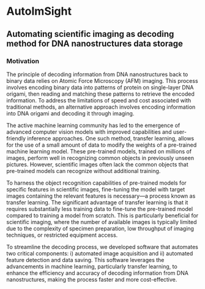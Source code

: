 # AutoImSight

## Automating scientific imaging as decoding method for DNA nanostructures data storage 

 

### Motivation 

The principle of decoding information from DNA nanostructures back to binary data relies on Atomic Force Microscopy (AFM) imaging. This process involves encoding binary data into patterns of protein on single-layer DNA origami, then reading and matching these patterns to retrieve the encoded information. To address the limitations of speed and cost associated with traditional methods, an alternative approach involves encoding information into DNA origami and decoding it through imaging. 

The active machine learning community has led to the emergence of advanced computer vision models with improved capabilities and user-friendly inference approaches. One such method, transfer learning, allows for the use of a small amount of data to modify the weights of a pre-trained machine learning model. These pre-trained models, trained on millions of images, perform well in recognizing common objects in previously unseen pictures. However, scientific images often lack the common objects that pre-trained models can recognize without additional training. 

To harness the object recognition capabilities of pre-trained models for specific features in scientific images, fine-tuning the model with target images containing the relevant features is necessary—a process known as transfer learning. The significant advantage of transfer learning is that it requires substantially less training data to fine-tune the pre-trained model compared to training a model from scratch. This is particularly beneficial for scientific imaging, where the number of available images is typically limited due to the complexity of specimen preparation, low throughput of imaging techniques, or restricted equipment access. 

To streamline the decoding process, we developed software that automates two critical components: i) automated image acquisition and ii) automated feature detection and data saving. This software leverages the advancements in machine learning, particularly transfer learning, to enhance the efficiency and accuracy of decoding information from DNA nanostructures, making the process faster and more cost-effective. 

 
